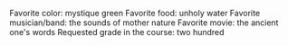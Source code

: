 Favorite color: mystique green
Favorite food: unholy water
Favorite musician/band: the sounds of mother nature
Favorite movie: the ancient one's words
Requested grade in the course: two hundred
